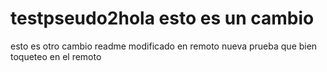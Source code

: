 # testpseudo2hola esto es un cambio
esto es otro cambio
readme modificado en remoto
nueva prueba
que bien
toqueteo en el remoto
